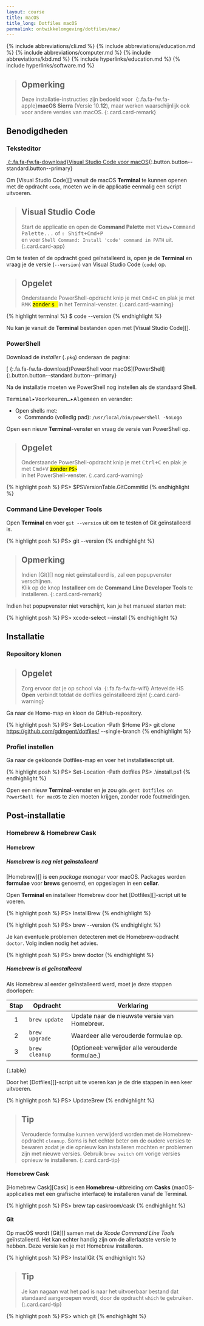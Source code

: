 ```yaml
---
layout: course
title: macOS
title_long: Dotfiles macOS
permalink: ontwikkelomgeving/dotfiles/mac/
---
```

{% include abbreviations/cli.md %}
{% include abbreviations/education.md %}
{% include abbreviations/computer.md %}
{% include abbreviations/kbd.md %}
{% include hyperlinks/education.md %}
{% include hyperlinks/software.md %}

> Opmerking
> ---
> Deze installatie-instructies zijn bedoeld voor *&nbsp;*{:.fa.fa-fw.fa-apple}**macOS Sierra** (Versie 10.**12**), maar werken waarschijnlijk ook voor andere versies van macOS.
{:.card.card-remark}

Benodigdheden
-------------

### Teksteditor

[*&nbsp;*{:.fa.fa-fw.fa-download}Visual Studio Code voor macOS](https://code.visualstudio.com/download){:.button.button--standard.button--primary}

Om [Visual Studio Code][] vanuit de macOS **Terminal** te kunnen openen met de opdracht `code`, moeten we in de applicatie eenmalig een script uitvoeren.

> Visual Studio Code
> ---
> Start de applicatie en open de **Command Palette** met <kbd class="menu"><kbd>View</kbd>&#9656;<kbd>Command Palette...</kbd></kbd> of <kbd class="keyboard"><kbd>&#8679; Shift</kbd>+<kbd>Cmd</kbd>+<kbd>P</kbd></kbd>  
> en voer `Shell Command: Install 'code' command in PATH` uit.
{:.card.card-app}

Om te testen of de opdracht goed geïnstalleerd is, open je de **Terminal** en vraag je de versie (`--version`) van Visual Studio Code (`code`) op.

> Opgelet
> ---
> Onderstaande PowerShell-opdracht knip je met <kbd class="keyboard"><kbd>Cmd</kbd>+<kbd>C</kbd></kbd> en plak je met <kbd>RMK</kbd> <mark class="marker--underline marker--yellow">zonder <code>$ </code> </mark> in het Terminal-venster.
{:.card.card-warning}

{% highlight terminal %}
$ code --version
{% endhighlight %}

Nu kan je vanuit de **Terminal** bestanden open met [Visual Studio Code][].

### PowerShell

Download de *installer* (`.pkg`) onderaan de pagina:

[*&nbsp;*{:.fa.fa-fw.fa-download}PowerShell voor macOS][PowerShell]{:.button.button--standard.button--primary}

Na de installatie moeten we PowerShell nog instellen als de standaard Shell.

<kbd class="menu"><kbd>Terminal</kbd>&#9656;<kbd>Voorkeuren&hellip;</kbd>&#9656;<kbd>Algemeen</kbd></kbd> en verander:

 - Open shells met:
   - Commando (volledig pad): `/usr/local/bin/powershell -NoLogo`

Open een nieuw **Terminal**-venster en vraag de versie van PowerShell op.

> Opgelet
> ---
> Onderstaande PowerShell-opdracht knip je met <kbd class="keyboard"><kbd>Ctrl</kbd>+<kbd>C</kbd></kbd> en plak je met <kbd class="keyboard"><kbd>Cmd</kbd>+<kbd>V</kbd></kbd> <mark class="marker--underline marker--yellow">zonder <code>PS&gt; </code> </mark> in het PowerShell-venster.
{:.card.card-warning}

{% highlight posh %}
PS> $PSVersionTable.GitCommitId
{% endhighlight %}

### Command Line Developer Tools

Open **Terminal** en voer `git --version` uit om te testen of Git geïnstalleerd is.

{% highlight posh %}
PS> git --version
{% endhighlight %}

> Opmerking
> ---
> Indien [Git][] nog niet geïnstalleerd is, zal een popupvenster verschijnen.  
> Klik op de knop **Installeer** om de **Command Line Developer Tools** te installeren.
{:.card.card-remark}

Indien het popupvenster niet verschijnt, kan je het manueel starten met:

{% highlight posh %}
PS> xcode-select --install
{% endhighlight %}

Installatie
-----------

### Repository klonen

> Opgelet
> ---
> Zorg ervoor dat je op school via *&nbsp;*{:.fa.fa-fw.fa-wifi} Artevelde HS **Open** verbindt totdat de dotfiles geïnstalleerd zijn!
{:.card.card-warning}

Ga naar de Home-map en kloon de GitHub-repository.

{% highlight posh %}
PS> Set-Location -Path $Home
PS> git clone https://github.com/gdmgent/dotfiles/ --single-branch
{% endhighlight %}


### Profiel instellen

Ga naar de gekloonde Dotfiles-map en voer het installatiescript uit.

{% highlight posh %}
PS> Set-Location -Path dotfiles
PS> .\install.ps1
{% endhighlight %}

Open een nieuw **Terminal**-venster en je zou `gdm.gent Dotfiles on PowerShell for macOS` te zien moeten krijgen, zonder rode foutmeldingen.


Post-installatie
----------------

### Homebrew & Homebrew Cask

#### Homebrew

##### Homebrew is nog niet geïnstalleerd

[Homebrew][] is een *package manager* voor macOS. Packages worden **formulae** voor **brews** genoemd, en opgeslagen in een **cellar**.

Open **Terminal** en installeer Homebrew door het [Dotfiles][]-script uit te voeren.

{% highlight posh %}
PS> InstallBrew
{% endhighlight %}

{% highlight posh %}
PS> brew --version
{% endhighlight %}

Je kan eventuele problemen detecteren met de Homebrew-opdracht `doctor`. Volg indien nodig het advies.

{% highlight posh %}
PS> brew doctor
{% endhighlight %}

##### Homebrew is al geïnstalleerd

Als Homebrew al eerder geïnstalleerd werd, moet je deze stappen doorlopen:

| Stap | Opdracht       | Verklaring                                       |
|:----:|----------------|--------------------------------------------------|
|   1  | `brew update`  | Update naar de nieuwste versie van Homebrew.     |
|   2  | `brew upgrade` | Waardeer alle verouderde formulae op.            |
|   3  | `brew cleanup` | (Optioneel: verwijder alle verouderde formulae.) |
{:.table}

Door het [Dotfiles][]-script uit te voeren kan je de drie stappen in een keer uitvoeren.

{% highlight posh %}
PS> UpdateBrew
{% endhighlight %}

> Tip
> ---
> Verouderde formulae kunnen verwijderd worden met de Homebrew-opdracht `cleanup`. Soms is het echter beter om de oudere versies te bewaren zodat je die opnieuw kan installeren mochten er problemen zijn met nieuwe versies. Gebruik `brew switch` om vorige versies opnieuw te installeren.
{:.card.card-tip}

#### Homebrew Cask

[Homebrew Cask][Cask] is een **Homebrew**-uitbreiding om **Casks** (macOS-applicaties met een grafische interface) te installeren vanaf de Terminal.

{% highlight posh %}
PS> brew tap caskroom/cask
{% endhighlight %}

#### Git

Op macOS wordt [Git][] samen met de *Xcode Command Line Tools* geïnstalleerd. Het kan echter handig zijn om de allerlaatste versie te hebben. Deze versie kan je met Homebrew installeren.

{% highlight posh %}
PS> InstallGit
{% endhighlight %}

> Tip
> ---
> Je kan nagaan wat het pad is naar het uitvoerbaar bestand dat standaard aangeroepen wordt, door de opdracht `which` te gebruiken.
{:.card.card-tip}

{% highlight posh %}
PS> which git
{% endhighlight %}